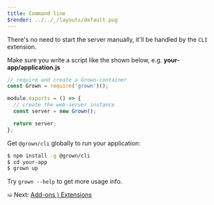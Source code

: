 ```yaml
---
title: Command line
$render: ../../_/layouts/default.pug
---
```


There's no need to start the server manually, it'll be handled by the `CLI` extension.

Make sure you write a script like the shown below, e.g. **your-app/application.js**

```js
// require and create a Grown-container
const Grown = require('grown')();

module.exports = () => {
  // create the web-server instance
  const server = new Grown();

  return server;
};
```

Get `@grown/cli` globally to run your application:

```bash
$ npm install -g @grown/cli
$ cd your-app
$ grown up
```

Try `grown --help` to get more usage info.

➯ Next: [Add-ons &rangle; Extensions](./docs/extensions)
